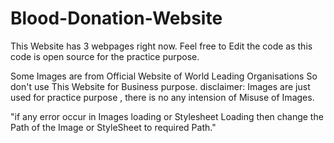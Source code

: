# Blood-Donation-Website

This Website has 3 webpages right now.
Feel free to Edit the code as this code is open source for the practice purpose.

Some Images are from Official Website of World Leading Organisations So don't use This Website for Business purpose.
disclaimer:
        Images are just used for practice purpose , there is no any intension of Misuse of Images.

"if any error occur in Images loading or Stylesheet Loading then change the Path of the Image or StyleSheet to required Path."



